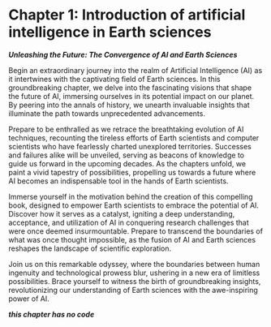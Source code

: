 # Chapter 1:  Introduction of artificial intelligence in Earth sciences

***Unleashing the Future: The Convergence of AI and Earth Sciences***

Begin an extraordinary journey into the realm of Artificial Intelligence (AI) as it intertwines with the captivating field of Earth sciences. In this groundbreaking chapter, we delve into the fascinating visions that shape the future of AI, immersing ourselves in its potential impact on our planet. By peering into the annals of history, we unearth invaluable insights that illuminate the path towards unprecedented advancements.

Prepare to be enthralled as we retrace the breathtaking evolution of AI techniques, recounting the tireless efforts of Earth scientists and computer scientists who have fearlessly charted unexplored territories. Successes and failures alike will be unveiled, serving as beacons of knowledge to guide us forward in the upcoming decades. As the chapters unfold, we paint a vivid tapestry of possibilities, propelling us towards a future where AI becomes an indispensable tool in the hands of Earth scientists.

Immerse yourself in the motivation behind the creation of this compelling book, designed to empower Earth scientists to embrace the potential of AI. Discover how it serves as a catalyst, igniting a deep understanding, acceptance, and utilization of AI in conquering research challenges that were once deemed insurmountable. Prepare to transcend the boundaries of what was once thought impossible, as the fusion of AI and Earth sciences reshapes the landscape of scientific exploration.

Join us on this remarkable odyssey, where the boundaries between human ingenuity and technological prowess blur, ushering in a new era of limitless possibilities. Brace yourself to witness the birth of groundbreaking insights, revolutionizing our understanding of Earth sciences with the awe-inspiring power of AI.

***this chapter has no code***
